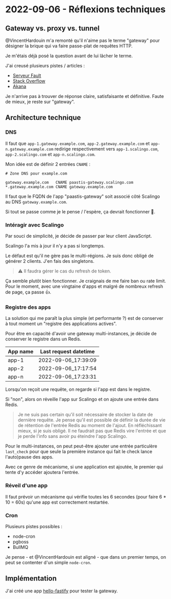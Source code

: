 # 2022-09-06 - Réflexions techniques

## Gateway vs. proxy vs. tunnel

@VincentHardouin m'a remonté qu'il n'aime pas le terme "gateway" pour désigner la brique qui va faire passe-plat de requêtes HTTP.

Je m'étais déjà posé la question avant de lui lâcher le terme.

J'ai creusé plusieurs pistes / articles :
- [Serveur Fault](https://serverfault.com/questions/994319/what-is-the-difference-between-a-proxy-server-and-a-gateway-server)
- [Stack Overflow](https://stackoverflow.com/a/34284700/2120773)
- [Akana](https://www.akana.com/blog/api-proxy-vs-api-gateway)

Je n'arrive pas à trouver de réponse claire, satisfaisante et définitive.
Faute de mieux, je reste sur "gateway".

## Architecture technique

### DNS

Il faut que `app-1.gateway.example.com`, `app-2.gateway.example.com` et `app-n.gateway.example.com` redirige respectivement vers `app-1.scalingo.com`, `app-2.scalingo.com` et `app-n.scalingo.com`.

Mon idée est de définir 2 entrées `CNAME` : 
```shell
# Zone DNS pour example.com

gateway.example.com   CNAME paastis-gateway.scalingo.com
*.gateway.example.com CNAME gateway.example.com
```

Il faut que le FQDN de l'app "paastis-gateway" soit associé côté Scalingo au DNS `gateway.example.com`.

Si tout se passe comme je le pense / l'espère, ça devrait fonctionner 🤞. 

### Intéragir avec Scalingo

Par souci de simplicité, je décide de passer par leur client JavaScript.

Scalingo l'a mis à jour il n'y a pas si longtemps.

Le défaut est qu'il ne gère pas le multi-régions.
Je suis donc obligé de générer 2 clients.
J'en fais des singletons.

> ⚠️ Il faudra gérer le cas du refresh de token.

Ça semble plutôt bien fonctionner.
Je craignais de me faire ban ou rate limit.
Pour le moment, avec une vingtaine d'apps et malgré de nombreux refresh de page, ça passe 👍.

### Registre des apps

La solution qui me paraît la plus simple (et performante ?) est de conserver à tout moment un "registre des applications actives". 

Pour être en capacité d'avoir une gateway multi-instances, je décide de conserver le registre dans un Redis.

| App name | Last request datetime |
|----------|-----------------------|
| app-1    | 2022-09-06_17:39:09   |
| app-2    | 2022-09-06_17:17:54   |
| app-n    | 2022-09-06_17:23:31   |

Lorsqu'on reçoit une requête, on regarde si l'app est dans le registre.

Si "non", alors on réveille l'app sur Scalingo et on ajoute une entrée dans Redis.

> Je ne suis pas certain qu'il soit nécessaire de stocker la date de dernière requête.
> Je pense qu'il est possible de définir la durée de vie de rétention de l'entrée Redis au moment de l'ajout.
> En réfléchissant mieux, si je suis obligé.
> Il ne faudrait pas que Redis vire l'entrée et que je perde l'info sans avoir pu éteindre l'app Scalingo.

Pour le multi-instances, on peut peut-être ajouter une entrée particulère `last_check` pour que seule la première instance qui fait le check lance l'auto)pause des apps.

Avec ce genre de mécanisme, si une application est ajoutée, le premier qui tente d'y accéder ajoutera l'entrée.

### Réveil d'une app

Il faut prévoir un mécanisme qui vérifie toutes les 6 secondes (pour faire 6 * 10 = 60s) qu'une app est correctement restartée. 

### Cron

Plusieurs pistes possibles : 
- node-cron
- pgboss
- BullMQ

Je pense - et @VincentHardouin est aligné - que dans un premier temps, on peut se contenter d'un simple `node-cron`.

## Implémentation

J'ai créé une app [hello-fastify](https://github.com/jbuget/hello-fastify) pour tester la gateway.

